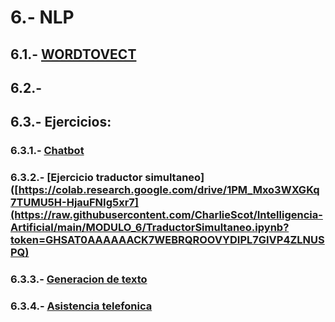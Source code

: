 # 6.- NLP

## 6.1.- [WORDTOVECT](https://colab.research.google.com/drive/1NMOJkdvRD2g-pGCTKWzOed2dhN85f7Tc)

## 6.2.-

## 6.3.- Ejercicios:

### 6.3.1.- [Chatbot](http://google.com/404)

### 6.3.2.- [Ejercicio traductor simultaneo]([https://colab.research.google.com/drive/1PM_Mxo3WXGKq7TUMU5H-HjauFNIg5xr7](https://raw.githubusercontent.com/CharlieScot/Intelligencia-Artificial/main/MODULO_6/TraductorSimultaneo.ipynb?token=GHSAT0AAAAAACK7WEBRQROOVYDIPL7GIVP4ZLNUSPQ)

### 6.3.3.- [Generacion de texto](http://google.com/404)

### 6.3.4.- [Asistencia telefonica](http://google.com/404)
